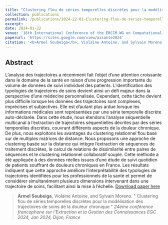 ```yaml
---
title: "Clustering flou de séries temporelles discrètes pour la modélisation des trajectoires de soins de la douleur chronique"
collection: publications
permalink: /publications/2024-22-01-Clustering-flou-de-series-temporelles-discretes
excerpt: 
date: 2024-01-22
venue: '16th International Conference of the ERCIM WG on Computational and Methodological Statistics'
paperurl: 'https://sites.google.com/view/aisante2024'
citation: '<b>Armel Soubeiga</b>, Violaine Antoine, and Sylvain Moreno. &quot; Clustering flou de séries temporelles discrètes pour la modélisation des trajectoires de soins de la douleur chronique &quot; <i>24ème conférence francophone sur l'Extraction et la Gestion des Connaissances EGC 2024, Jan 2024, Dijon, France</i>'
---
```

## Abstract

L’analyse des trajectoires a récemment fait l’objet d’une attention croissante dans le domaine de la santé en raison d’une progression importante du volume de données de suivi individuel des patients. L’identification des typologies de trajectoires de soins devient ainsi un défi majeur dans la perspective d’une médecine personnalisée. Cependant, cette tâche devient plus difficile lorsque les données des trajectoires sont complexes, imprécises et subjectives. Elle est d’autant plus ardue lorsque les informations médicales sont représentées par une série temporelle discrète auto-déclarée. Dans cette étude, nous étendons l’analyse séquentielle multicanal à l’extraction de trajectoires séquentielles décrites par des séries temporelles discrètes, couvrant différents aspects de la douleur chronique. De plus, nous exploitons les avantages du clustering relationnel flou basé sur de multiples matrices de distance. Nous proposons une approche de clustering basée sur la distance qui intègre l’extraction de séquences de traitement discrètes, le calcul de relations de dissimilarité entre paires de séquences et le clustering relationnel collaboratif souple. Cette méthode a été appliquée à des données réelles issues d’une étude de suivi quotidien de patients souffrant de douleurs chroniques en France. Les résultats indiquent que cette approche améliore l’interprétabilité des typologies de trajectoires identifiées pour les professionnels de la santé et permet de considérer simultanément plusieurs dimensions intervenant dans une trajectoire de soins, facilitant ainsi la mise à l’échelle.
<a href='https://hal.science/hal-04485203'>Download paper here</a>


> <b>Armel Soubeiga</b>, Violaine Antoine, and Sylvain Moreno. &quot; Clustering flou de séries temporelles discrètes pour la modélisation des trajectoires de soins de la douleur chronique &quot; <i>24ème conférence francophone sur l'Extraction et la Gestion des Connaissances EGC 2024, Jan 2024, Dijon, France</i></i>
